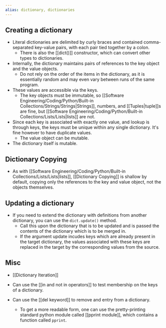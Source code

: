 ```yaml
---
alias: dictionary, dictionaries
---
```

## Creating a dictionary
- Literal dictionaries are delimited by curly braces and contained comma-separated key-value pairs, with each pair tied together by a colon. 
	- There is also the [[dict()]] constructor, which can convert other types to dictionaries.
- Internally, the dictionary maintains pairs of  references to the key object and the value objects.
	-  Do not rely on the order of the items in the dictionary, as it is essentially random and may even vary between runs of the same program.
- These values are accessible via the keys.
	- The key objects must be immutable, so [[Software Engineering/Coding/Python/Built-in Collections/Strings/Strings|Strings]], numbers, and [[Tuples|tuple]]s are fine, but [[Software Engineering/Coding/Python/Built-in Collections/Lists/Lists|lists]] are not. 
- Since each key is associated with exactly one value, and lookup is through keys, the keys must be unique within any single dictionary. It's fine however to have duplicate values.
	- The value object can be mutable.
- The dictionary itself is mutable.
## Dictionary Copying
- As with [[Software Engineering/Coding/Python/Built-in Collections/Lists/Lists|lists]], [[Dictionary Copying]] is shallow by default, copying only the references to the key and value object, not the objects themselves.
## Updating a dictionary
- If you need to extend the dictionary with definitions from another dictionary, you can use the `dict.update()` method.
	- Call this upon the dictionary that is to be updated and is passed the contents of the dictionary which is to be merged in.
	- If the argument update incudes keys which are already present in the target dictionary, the values associated with these keys are replaced in the target by the corresponding values from the source.
## Misc

- [[Dictionary Iteration]]

- Can use the [[in and not in operators]] to test membership on the keys of a dictionary.

- Can use the [[del keyword]] to remove and entry from a dictionary.  

	- To get a more readable form, one can use the pretty-printing standard python module called [[pprint module]], which contains a function called `pprint`.